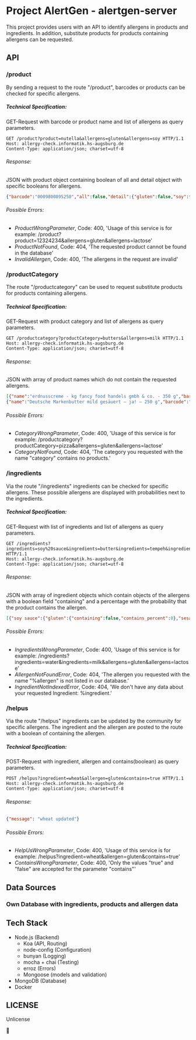 # Project AlertGen - alertgen-server

This project provides users with an API to identify allergens in products and ingredients. In addition, substitute products for products containing allergens can be requested.

## API

### /product

By sending a request to the route "/product", barcodes or products can be checked for specific allergens.

##### Technical Specification:

GET-Request with barcode or product name and list of allergens as query parameters.

```http
GET /product?product=nutella&allergens=gluten&allergens=soy HTTP/1.1
Host: allergy-check.informatik.hs-augsburg.de
Content-Type: application/json; charset=utf-8
```

###### Response:

JSON with product object containing boolean of all and detail object with specific booleans for allergens.

```json
{"barcode":"0009800895250","all":false,"detail":{"gluten":false,"soy":false}}
```

###### Possible Errors:

- _ProductWrongParameter_, Code: 400, 'Usage of this service is for example: /product?product=12324234&allergens=gluten&allergens=lactose'
- _ProductNotFound_, Code: 404, 'The requested product cannot be found in the database'
- _InvalidAllergen_, Code: 400, 'The allergens in the request are invalid'

### /productCategory

The route "/productcategory" can be used to request substitute products for products containing allergens.

##### Technical Specification:

GET-Request with product category and list of allergens as query parameters.

```http
GET /productcategory?productCategory=butters&allergens=milk HTTP/1.1
Host: allergy-check.informatik.hs-augsburg.de
Content-Type: application/json; charset=utf-8
```

###### Response:

JSON with array of product names which do not contain the requested allergens.

```json
[{"name":"erdnusscreme - kg fancy food handels gmbh & co. - 350 g","barcode":"23154131"},
{"name":"Deutsche Markenbutter mild gesäuert — ja! — 250 g","barcode":"4388840102433"}]
```

###### Possible Errors:

- _CategoryWrongParameter_, Code: 400, 'Usage of this service is for example: /productcategory?productCategory=pizza&allergens=gluten&allergens=lactose'
- _CategoryNotFound_, Code: 404, 'The category you requested with the name "category" contains no products.'

### /ingredients

Via the route "/ingredients" ingredients can be checked for specific allergens. These possible allergens are displayed with probabilities next to the ingredients.

##### Technical Specification:

GET-Request with list of ingredients and list of allergens as query parameters.

```http
GET /ingredients?ingredients=soy%20sauce&ingredients=butter&ingredients=tempeh&ingredients=seitan&ingredients=wheat&allergens=gluten&allergens=sesame&allergens=milk HTTP/1.1
Host: allergy-check.informatik.hs-augsburg.de
Content-Type: application/json; charset=utf-8
```

###### Response:

JSON with array of ingredient objects which contain objects of the allergens with a boolean field "containing" and a percentage with the probability that the product contains the allergen.

```json
[{"soy sauce":{"gluten":{"containing":false,"contains_percent":0},"sesame":{"containing":false,"contains_percent":0.2},"milk":{"containing":false,"contains_percent":0}}},{"butter":{"gluten":{"containing":false,"contains_percent":0},"sesame":{"containing":false,"contains_percent":0},"milk":{"containing":true,"contains_percent":0}}},{"tempeh":{"gluten":{"containing":false,"contains_percent":0},"sesame":{"containing":false,"contains_percent":0.2},"milk":{"containing":false,"contains_percent":0}}},{"seitan":{"gluten":{"containing":true,"contains_percent":1},"sesame":{"containing":false,"contains_percent":0.3},"milk":{"containing":false,"contains_percent":0}}},{"wheat":{"gluten":{"containing":true,"contains_percent":1},"sesame":{"containing":false,"contains_percent":0},"milk":{"containing":false,"contains_percent":0}}}]
```

###### Possible Errors:

- _IngredientsWrongParameter_, Code: 400, 'Usage of this service is for example: /ingredients?ingredients=water&ingredients=milk&allergens=gluten&allergens=lactose'
- _AllergenNotFoundError_, Code: 404, 'The allergen you requested with the name "%allergen" is not listed in our database.'
- _IngredientNotIndexedError_, Code: 404, 'We don't have any data about your requested Ingredient: %ingredient.'

### /helpus

Via the route "/helpus" ingredients can be updated by the community for specific allergens. The ingredient and the allergen are posted to the route with a boolean of containing the allergen.

##### Technical Specification:

POST-Request with ingredient, allergen and contains(boolean) as query parameters. 

```http
POST /helpus?ingredient=wheat&allergen=gluten&contains=true HTTP/1.1
Host: allergy-check.informatik.hs-augsburg.de
Content-Type: application/json; charset=utf-8
```

###### Response:

```json
{"message": "wheat updated"}
```

###### Possible Errors:

- _HelpUsWrongParameter_, Code: 400, 'Usage of this service is for example: /helpus?ingredient=wheat&allergen=gluten&contains=true'
- _ContainsWrongParameter_, Code: 400, 'Only the values "true" and "false" are accepted for the parameter "contains"'


## Data Sources

### Own Database with ingredients, products and allergen data

## Tech Stack

- Node.js (Backend)
    - Koa (API, Routing)
    - node-config (Configuration)
    - bunyan (Logging)
    - mocha + chai (Testing)
    - erroz (Errors)
    - Mongoose (models and validation)
- MongoDB (Database)
- Docker

## LICENSE

Unlicense


:speak_no_evil:
